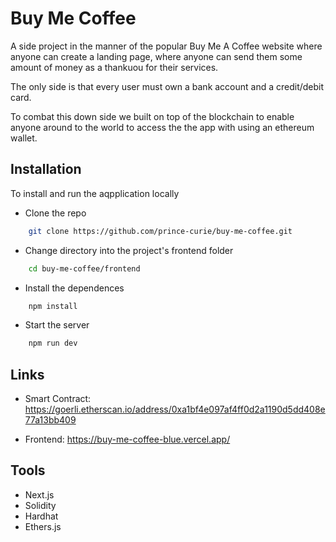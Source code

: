 # Buy Me Coffee

A side project in the manner of the popular Buy Me A Coffee website where anyone can create a landing page, where anyone can send them some amount of money as a thankuou for their services.

The only side is that every user must own a bank account and a credit/debit card. 

To combat this down side we built on top of the blockchain to enable anyone around to the world to access the the app with using an ethereum wallet. 

## Installation

To install and run the aqpplication locally
- Clone the repo
```bash
    git clone https://github.com/prince-curie/buy-me-coffee.git
```
- Change directory into the project's frontend folder
```bash
    cd buy-me-coffee/frontend
```
- Install the dependences
```bash
    npm install
```
- Start the server
```bash
    npm run dev
```

## Links
- Smart Contract: https://goerli.etherscan.io/address/0xa1bf4e097af4ff0d2a1190d5dd408e77a13bb409

- Frontend: https://buy-me-coffee-blue.vercel.app/

## Tools
- Next.js
- Solidity
- Hardhat
- Ethers.js